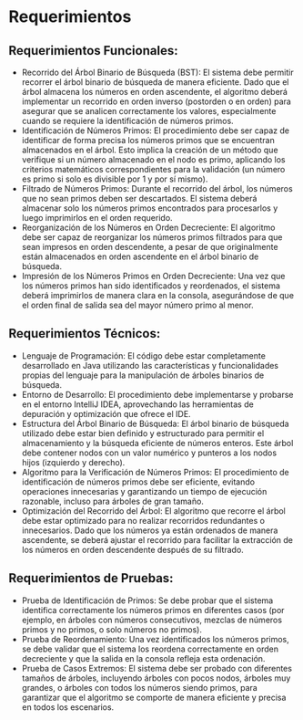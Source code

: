 # Requerimientos

## Requerimientos Funcionales:
- Recorrido del Árbol Binario de Búsqueda (BST): El sistema debe permitir recorrer el árbol binario de búsqueda de manera eficiente. Dado que el árbol almacena los números en orden ascendente, el algoritmo deberá implementar un recorrido en orden inverso (postorden o en orden) para asegurar que se analicen correctamente los valores, especialmente cuando se requiere la identificación de números primos.
- Identificación de Números Primos: El procedimiento debe ser capaz de identificar de forma precisa los números primos que se encuentran almacenados en el árbol. Esto implica la creación de un método que verifique si un número almacenado en el nodo es primo, aplicando los criterios matemáticos correspondientes para la validación (un número es primo si solo es divisible por 1 y por sí mismo).
- Filtrado de Números Primos: Durante el recorrido del árbol, los números que no sean primos deben ser descartados. El sistema deberá almacenar solo los números primos encontrados para procesarlos y luego imprimirlos en el orden requerido.
- Reorganización de los Números en Orden Decreciente: El algoritmo debe ser capaz de reorganizar los números primos filtrados para que sean impresos en orden descendente, a pesar de que originalmente están almacenados en orden ascendente en el árbol binario de búsqueda.
- Impresión de los Números Primos en Orden Decreciente: Una vez que los números primos han sido identificados y reordenados, el sistema deberá imprimirlos de manera clara en la consola, asegurándose de que el orden final de salida sea del mayor número primo al menor.

## Requerimientos Técnicos:
- Lenguaje de Programación: El código debe estar completamente desarrollado en Java utilizando las características y funcionalidades propias del lenguaje para la manipulación de árboles binarios de búsqueda.
- Entorno de Desarrollo: El procedimiento debe implementarse y probarse en el entorno IntelliJ IDEA, aprovechando las herramientas de depuración y optimización que ofrece el IDE.
- Estructura del Árbol Binario de Búsqueda: El árbol binario de búsqueda utilizado debe estar bien definido y estructurado para permitir el almacenamiento y la búsqueda eficiente de números enteros. Este árbol debe contener nodos con un valor numérico y punteros a los nodos hijos (izquierdo y derecho).
- Algoritmo para la Verificación de Números Primos: El procedimiento de identificación de números primos debe ser eficiente, evitando operaciones innecesarias y garantizando un tiempo de ejecución razonable, incluso para árboles de gran tamaño.
- Optimización del Recorrido del Árbol: El algoritmo que recorre el árbol debe estar optimizado para no realizar recorridos redundantes o innecesarios. Dado que los números ya están ordenados de manera ascendente, se deberá ajustar el recorrido para facilitar la extracción de los números en orden descendente después de su filtrado.

## Requerimientos de Pruebas:
- Prueba de Identificación de Primos: Se debe probar que el sistema identifica correctamente los números primos en diferentes casos (por ejemplo, en árboles con números consecutivos, mezclas de números primos y no primos, o solo números no primos).
- Prueba de Reordenamiento: Una vez identificados los números primos, se debe validar que el sistema los reordena correctamente en orden decreciente y que la salida en la consola refleja esta ordenación.
- Prueba de Casos Extremos: El sistema debe ser probado con diferentes tamaños de árboles, incluyendo árboles con pocos nodos, árboles muy grandes, o árboles con todos los números siendo primos, para garantizar que el algoritmo se comporte de manera eficiente y precisa en todos los escenarios.